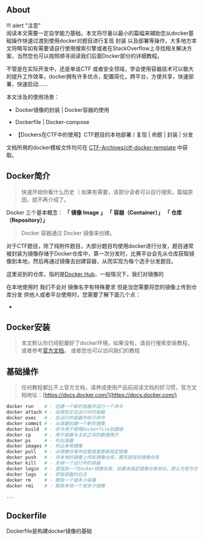 ## About

!!! alert "注意"  
    阅读本文需要一定自学能力基础，本文将尽量以最小的篇幅来辅助您从docker基础操作快速过渡到使用docker对题目进行复现 封装 以及部署等操作，大多地方本文将略写如有需要请自行使用搜索引擎或者在StackOverflow上寻找相关解决方案，当然您也可以按照顺寻阅读我们后面Docker部分的详细教程。

不管是在实际开发中，还是单说CTF 或者安全领域，学会使用容器技术可以极大的提升工作效率，docker拥有许多优点，配置简化，跨平台，方便共享，快速部署，快速启动......  

本文涉及的使用场景：

- Docker镜像的封装 | Docker容器的使用
- Dockerfile | Docker-compose

- 【Dockers在CTF中的使用】CTF题目的本地部署 / 复现 | 命题 | 封装 | 分发

文档所用的docker模板文件均可在 [CTF-Archives/ctf-docker-template](https://github.com/CTF-Archives/ctf-docker-template) 中获取。

## Docker简介

>快速开始你看什么历史（
>如果有需要，该部分读者可以自行搜索，篇幅原因，就不再介绍了。

Docker 三个基本概念： **「 镜像 Image 」** **「 容器（Container）」** **「 仓库（Repository）」**

>Docker 容器通过 Docker 镜像来创建。

对于CTF题目，除了纯附件题目，大部分题目均使用docker进行分发，题目通常被封装为镜像存储于Docker仓库中，第一次分发时，比赛平台会先从仓库获取镜像到本地，然后再通过镜像去创建容器，从而实现为每个选手分发题目。

这里说到的仓库，指的是[Docker Hub](https://hub.docker.com/)，一般情况下，我们对镜像的

在本地使用时 我们不会对 镜像名字有特殊要求 但是当您需要将您的镜像上传到仓库分发 供他人或者平台使用时，您需要了解下面几个点：

- 



## Docker安装

>本文默认你已经配置好了docker环境，如果没有，请自行搜索安装教程，或者参考[官方文档](https://docs.docker.com/install/)。
>或者您也可以访问我们的教程



## 基础操作

>任何教程都比不上官方文档，请养成使用产品前阅读文档的好习惯，官方文档地址：[https://docs.docker.com/](https://docs.docker.com/)

```bash
docker run    # - 创建一个新的容器并运行一个命令
docker attach # - 连接到正在运行中的容器
docker exec   # - 在运行的容器中执行命令
docker commit # - 从容器创建一个新的镜像
docker build  # - 命令用于使用Dockerfile创建镜
docker cp     # - 用于容器与主机之间的数据拷贝
docker ps     # - 列出容器
docker images # - 列出本地镜像
docker pull   # - 从镜像仓库中拉取或者更新指定镜像
docker push   # - 将本地的镜像上传到镜像仓库，要先登陆到镜像仓库
docker kill   # - 杀掉一个运行中的容器
docker login  # - 登陆到一个Docker镜像仓库，如果未指定镜像仓库地址，默认为官方仓库Docker Hub
docker logs   # - 获取容器的日志
docker rm     # - 删除一个或多少容器
docker rmi    # - 刷除本地一个或多少镜像

...
```

## Dockerfile

Dockerfile是构建docker镜像的基础
